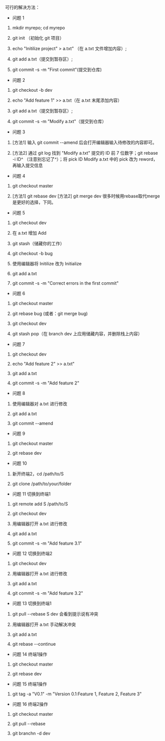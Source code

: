 可行的解决方法：

- 问题 1

1. mkdir myrepo; cd myrepo

1. git init （初始化 git 项目）

2. echo "Initilize project" > a.txt" （在 a.txt 文件增加内容）; 

3. git add a.txt（提交到暂存区）; 

4. git commit -s -m "First commit"(提交到仓库)
   
- 问题 2

1. git checkout -b dev

2. echo "Add feature 1" >> a.txt（在 a.txt 末尾添加内容）

3. git add a.txt（提交到暂存区）; 

4. git commit -s -m "Modify a.txt"（提交到仓库）  

- 问题 3

1. [方法1] 输入 git commit --amend 后会打开编辑器输入待修改的内容即可。

2. [方法2] 通过 git log 找到 "Modify a.txt" 提交的 ID 前 7 位数字；git rebase -i ID^ （注意别忘记了^）；将 pick ID Modify a.txt 中的 pick 改为 reword，再输入提交信息 

- 问题 4

1. git checkout master

2. [方法1] git rebase dev
   [方法2] git merge dev
   很多时候用rebase取代merge是更好的选择，下同。

- 问题 5

1. git checkout dev

2. 在 a.txt 增加 Add

3. git stash（储藏你的工作）

4. git checkout -b bug

5. 使用编辑器将 Initilize 改为 Initialize

6. git add a.txt

7. git commit -s -m "Correct errors in the first commit"

- 问题 6

1. git checkout master

2. git rebase bug
(或者：git merge bug)

3. git checkout dev

4. git stash pop（在 branch dev 上应用储藏内容，并删除栈上内容）

- 问题 7

1. git checkout dev

2. echo "Add feature 2" >> a.txt" 

3. git add a.txt

4. git commit -s -m "Add feature 2"

- 问题 8

1. 使用编辑器对 a.txt 进行修改

2. git add a.txt

3. git commit --amend

- 问题 9

1. git checkout master

2. git rebase dev

- 问题 10

1. 新开终端2，cd /path/to/S

2. git clone /path/to/your/folder

- 问题 11
切换到终端1
1. git remote add S /path/to/S

2. git checkout dev

3. 用编辑器打开 a.txt 进行修改

4. git add a.txt

5. git commit -s -m "Add feature 3.1"

- 问题 12
切换到终端2
1. git checkout dev

2. 用编辑器打开 a.txt 进行修改

3. git add a.txt

4. git commit -s -m "Add feature 3.2"

- 问题 13
切换到终端1
1. git pull --rebase S dev
会看到提示说有冲突

2. 用编辑器打开 a.txt 手动解决冲突

3. git add a.txt

4. git rebase --continue

- 问题 14
终端1操作
1. git checkout master

2. git rebase dev

- 问题 15
终端1操作
1. git tag -a "V0.1" -m "Version 0.1:Feature 1, Feature 2, Feature 3"

- 问题 16
终端2操作

1. git checkout master

2. git pull --rebase

3. git branchn -d dev